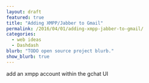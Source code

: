 ```yaml
---
layout: draft
featured: true
title: "Adding XMPP/Jabber to Gmail"
permalink: /2016/04/01/adding-xmpp-jabber-to-gmail/
categories:
  - web ideas
  - Dashdash
blurb: "TODO open source project blurb."
show_blurb: true
---
```

add an xmpp account within the gchat UI
